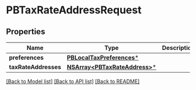 # PBTaxRateAddressRequest

## Properties
Name | Type | Description | Notes
------------ | ------------- | ------------- | -------------
**preferences** | [**PBLocalTaxPreferences***](PBLocalTaxPreferences.md) |  | [optional] 
**taxRateAddresses** | [**NSArray&lt;PBTaxRateAddress&gt;***](PBTaxRateAddress.md) |  | 

[[Back to Model list]](../README.md#documentation-for-models) [[Back to API list]](../README.md#documentation-for-api-endpoints) [[Back to README]](../README.md)


